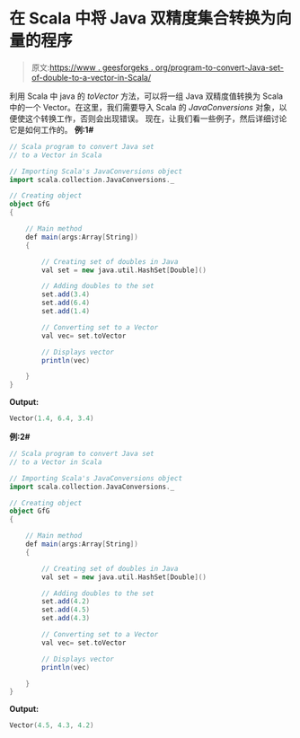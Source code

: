 # 在 Scala 中将 Java 双精度集合转换为向量的程序

> 原文:[https://www . geesforgeks . org/program-to-convert-Java-set-of-double-to-a-vector-in-Scala/](https://www.geeksforgeeks.org/program-to-convert-java-set-of-doubles-to-a-vector-in-scala/)

利用 Scala 中 java 的 *toVector* 方法，可以将一组 Java 双精度值转换为 Scala 中的一个 Vector。在这里，我们需要导入 Scala 的 *JavaConversions* 对象，以便使这个转换工作，否则会出现错误。
现在，让我们看一些例子，然后详细讨论它是如何工作的。
**例:1#**

```scala
// Scala program to convert Java set
// to a Vector in Scala

// Importing Scala's JavaConversions object
import scala.collection.JavaConversions._

// Creating object
object GfG
{ 

    // Main method
    def main(args:Array[String])
    {

        // Creating set of doubles in Java
        val set = new java.util.HashSet[Double]()

        // Adding doubles to the set
        set.add(3.4)
        set.add(6.4)
        set.add(1.4)

        // Converting set to a Vector 
        val vec= set.toVector

        // Displays vector
        println(vec)

    }
}
```

**Output:**

```scala
Vector(1.4, 6.4, 3.4)

```

**例:2#**

```scala
// Scala program to convert Java set
// to a Vector in Scala

// Importing Scala's JavaConversions object
import scala.collection.JavaConversions._

// Creating object
object GfG
{ 

    // Main method
    def main(args:Array[String])
    {

        // Creating set of doubles in Java
        val set = new java.util.HashSet[Double]()

        // Adding doubles to the set
        set.add(4.2)
        set.add(4.5)
        set.add(4.3)

        // Converting set to a Vector 
        val vec= set.toVector

        // Displays vector
        println(vec)

    }
}
```

**Output:**

```scala
Vector(4.5, 4.3, 4.2)

```